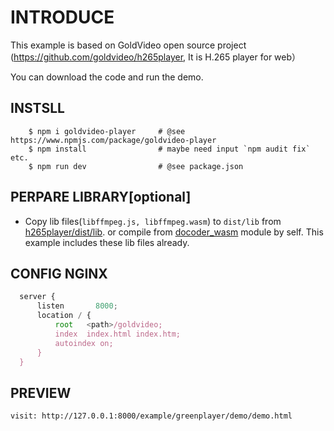 # INTRODUCE

This example is based on GoldVideo open source project (https://github.com/goldvideo/h265player, It  is H.265 player for web）

You can download the code and run the demo.

## INSTSLL

```shell
	$ npm i goldvideo-player     # @see https://www.npmjs.com/package/goldvideo-player
	$ npm install                # maybe need input `npm audit fix` etc. 
	$ npm run dev                # @see package.json
```

## PERPARE LIBRARY[optional]

- Copy lib files(`libffmpeg.js, libffmpeg.wasm`) to `dist/lib` from [h265player/dist/lib](../../h265player/dist/lib). 
	or compile from [docoder_wasm](../../docoder_wasm) module by self. This example includes these lib files already.

## CONFIG NGINX
```javascript
  server {
      listen       8000;
      location / {
          root   <path>/goldvideo;
          index  index.html index.htm;
          autoindex on;
      }
  }
```

## PREVIEW
	visit: http://127.0.0.1:8000/example/greenplayer/demo/demo.html

